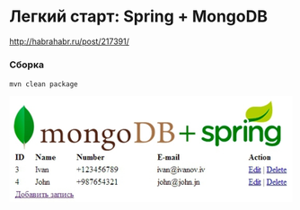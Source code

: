 # Легкий старт: Spring + MongoDB
http://habrahabr.ru/post/217391/

### Сборка
```
mvn clean package
```

![Скриншот](screen.jpg "Скриншот")